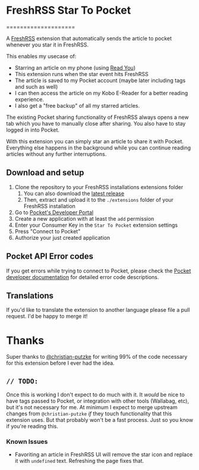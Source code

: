 # FreshRSS Star To Pocket
====================

A [FreshRSS](https://freshrss.org/) extension that automatically sends the article to pocket whenever you star it in FreshRSS.

This enables my usecase of: 
- Starring an article on my phone (using [Read You](https://github.com/Ashinch/ReadYou))
- This extension runs when the star event hits FreshRSS
- The article is saved to my Pocket account (maybe later including tags and such as well)
- I can then access the article on my Kobo E-Reader for a better reading experience.
- I also get a "free backup" of all my starred articles.

The existing Pocket sharing functionality of FreshRSS always opens a new tab which you have to manually close after sharing. You also have to stay logged in into Pocket.

With this extension you can simply star an article to share it with Pocket. Everything else happens in the background while you can continue reading articles without any further interruptions.

## Download and setup

1. Clone the repository to your FreshRSS installations extensions folder
    1. You can also download the [latest release](https://github.com/huffstler/star-to-pocket/tags)
    1. Then, extract and upload it to the `./extensions` folder of your FreshRSS installation
1. Go to [Pocket's Developer Portal](https://getpocket.com/developer/apps/)
1. Create a new application with at least the `add` permission
1. Enter your Consumer Key in the `Star To Pocket` extension settings
1. Press "Connect to Pocket"
1. Authorize your just created application

## Pocket API Error codes

If you get errors while trying to connect to Pocket, please check the [Pocket developer documentation](https://getpocket.com/developer/docs/authentication) for detailed error code descriptions.

## Translations

If you'd like to translate the extension to another language please file a pull request. I'd be happy to merge it!

# Thanks

Super thanks to [@christian-putzke](https://github.com/christian-putzke) for writing 99% of the code necessary for this extension before I ever had the idea.

## `// TODO:`

Once this is working I don't expect to do much with it. It _would_ be nice to have tags passed to Pocket, or integration with other tools (Wallabag, etc), but it's not necessary for me. At minimum I expect to merge upstream changes from `@christian-putzke` _if_ they touch functionality that this extension uses. But that probably won't be a fast process. Just so you know if you're reading this.

### Known Issues

- Favoriting an article in FreshRSS UI will remove the star icon and replace it with `undefined` text. Refreshing the page fixes that.